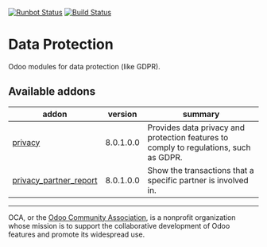 [![Runbot Status](https://runbot.odoo-community.org/runbot/badge/flat/263/8.0.svg)](https://runbot.odoo-community.org/runbot/repo/github-com-oca-data-protection-263)
[![Build Status](https://travis-ci.org/OCA/data-protection.svg?branch=8.0)](https://travis-ci.org/OCA/data-protection)

# Data Protection

Odoo modules for data protection (like GDPR).

[//]: # (addons)

Available addons
----------------
addon | version | summary
--- | --- | ---
[privacy](privacy/) | 8.0.1.0.0 | Provides data privacy and protection features to comply to regulations, such as GDPR.
[privacy_partner_report](privacy_partner_report/) | 8.0.1.0.0 | Show the transactions that a specific partner is involved in.

[//]: # (end addons)

----

OCA, or the [Odoo Community Association](http://odoo-community.org/), is a nonprofit organization whose
mission is to support the collaborative development of Odoo features and
promote its widespread use.

